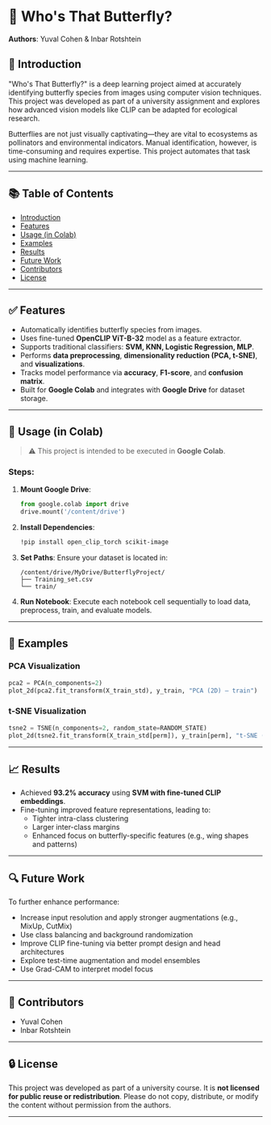 # 🦋 Who's That Butterfly?

**Authors**: Yuval Cohen & Inbar Rotshtein

## 📖 Introduction

"Who's That Butterfly?" is a deep learning project aimed at accurately identifying butterfly species from images using computer vision techniques. This project was developed as part of a university assignment and explores how advanced vision models like CLIP can be adapted for ecological research.

Butterflies are not just visually captivating—they are vital to ecosystems as pollinators and environmental indicators. Manual identification, however, is time-consuming and requires expertise. This project automates that task using machine learning.

---

## 📚 Table of Contents

- [Introduction](#introduction)
- [Features](#features)
- [Usage (in Colab)](#usage-in-colab)
- [Examples](#examples)
- [Results](#results)
- [Future Work](#future-work)
- [Contributors](#contributors)
- [License](#license)

---

## ✅ Features

- Automatically identifies butterfly species from images.
- Uses fine-tuned **OpenCLIP ViT-B-32** model as a feature extractor.
- Supports traditional classifiers: **SVM, KNN, Logistic Regression, MLP**.
- Performs **data preprocessing**, **dimensionality reduction (PCA, t-SNE)**, and **visualizations**.
- Tracks model performance via **accuracy**, **F1-score**, and **confusion matrix**.
- Built for **Google Colab** and integrates with **Google Drive** for dataset storage.

---

## 🚀 Usage (in Colab)

> ⚠️ This project is intended to be executed in **Google Colab**.

### Steps:

1. **Mount Google Drive**:
   ```python
   from google.colab import drive
   drive.mount('/content/drive')
   ```

2. **Install Dependencies**:
   ```bash
   !pip install open_clip_torch scikit-image
   ```

3. **Set Paths**:
   Ensure your dataset is located in:
   ```
   /content/drive/MyDrive/ButterflyProject/
   ├── Training_set.csv
   └── train/
   ```

4. **Run Notebook**:
   Execute each notebook cell sequentially to load data, preprocess, train, and evaluate models.

---

## 🧪 Examples

### PCA Visualization
```python
pca2 = PCA(n_components=2)
plot_2d(pca2.fit_transform(X_train_std), y_train, "PCA (2D) — train")
```

### t-SNE Visualization
```python
tsne2 = TSNE(n_components=2, random_state=RANDOM_STATE)
plot_2d(tsne2.fit_transform(X_train_std[perm]), y_train[perm], "t-SNE (2D)")
```

---

## 📈 Results

- Achieved **93.2% accuracy** using **SVM with fine-tuned CLIP embeddings**.
- Fine-tuning improved feature representations, leading to:
  - Tighter intra-class clustering
  - Larger inter-class margins
  - Enhanced focus on butterfly-specific features (e.g., wing shapes and patterns)

---

## 🔍 Future Work

To further enhance performance:
- Increase input resolution and apply stronger augmentations (e.g., MixUp, CutMix)
- Use class balancing and background randomization
- Improve CLIP fine-tuning via better prompt design and head architectures
- Explore test-time augmentation and model ensembles
- Use Grad-CAM to interpret model focus

---

## 👥 Contributors

- Yuval Cohen
- Inbar Rotshtein

---

## 🔒 License

This project was developed as part of a university course. It is **not licensed for public reuse or redistribution**. Please do not copy, distribute, or modify the content without permission from the authors.

---
